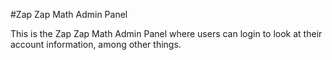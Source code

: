 #Zap Zap Math Admin Panel

This is the Zap Zap Math Admin Panel where users can login to look at their account information, among other things.